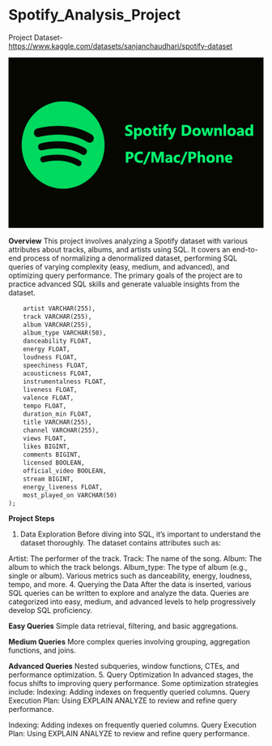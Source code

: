# Spotify_Analysis_Project
Project Dataset- https://www.kaggle.com/datasets/sanjanchaudhari/spotify-dataset

![Alt text](https://github.com/Shekhar425/Spotify_Analysis_Project/blob/8967acc4a03dcac929f18b43f98817adb1e26b26/spotify_image.png)

**Overview**
This project involves analyzing a Spotify dataset with various attributes about tracks, albums, and artists using SQL. It covers an end-to-end process of normalizing a denormalized dataset, performing SQL queries of varying complexity (easy, medium, and advanced), and optimizing query performance. The primary goals of the project are to practice advanced SQL skills and generate valuable insights from the dataset.

 
``` CREATE TABLE spotify (
    artist VARCHAR(255),
    track VARCHAR(255),
    album VARCHAR(255),
    album_type VARCHAR(50),
    danceability FLOAT,
    energy FLOAT,
    loudness FLOAT,
    speechiness FLOAT,
    acousticness FLOAT,
    instrumentalness FLOAT,
    liveness FLOAT,
    valence FLOAT,
    tempo FLOAT,
    duration_min FLOAT,
    title VARCHAR(255),
    channel VARCHAR(255),
    views FLOAT,
    likes BIGINT,
    comments BIGINT,
    licensed BOOLEAN,
    official_video BOOLEAN,
    stream BIGINT,
    energy_liveness FLOAT,
    most_played_on VARCHAR(50)
);
```
**Project Steps**
1. Data Exploration
Before diving into SQL, it’s important to understand the dataset thoroughly. The dataset contains attributes such as:


Artist: The performer of the track.
Track: The name of the song.
Album: The album to which the track belongs.
Album_type: The type of album (e.g., single or album).
Various metrics such as danceability, energy, loudness, tempo, and more.
4. Querying the Data
After the data is inserted, various SQL queries can be written to explore and analyze the data. Queries are categorized into easy, medium, and advanced levels to help progressively develop SQL proficiency.


**Easy Queries**
Simple data retrieval, filtering, and basic aggregations.

**Medium Queries**
More complex queries involving grouping, aggregation functions, and joins.

**Advanced Queries**
Nested subqueries, window functions, CTEs, and performance optimization.
5. Query Optimization
In advanced stages, the focus shifts to improving query performance. Some optimization strategies include:
Indexing: Adding indexes on frequently queried columns.
Query Execution Plan: Using EXPLAIN ANALYZE to review and refine query performance.





Indexing: Adding indexes on frequently queried columns.
Query Execution Plan: Using EXPLAIN ANALYZE to review and refine query performance.
